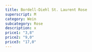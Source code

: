 ```yaml
---
title: Bordell-Diehl St. Laurent Rose
superscript: M
category: Wein
subcategory: Rose
description: x
price1: "3,8"
price2: "9,0"
price3: "17,0"
---
```

